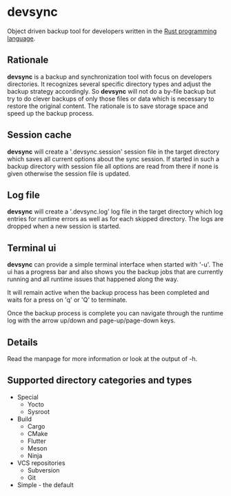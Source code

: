 # devsync
Object driven backup tool for developers written in the [Rust
programming language](https://www.rust-lang.org/).

## Rationale
**devsync** is a backup and synchronization tool with focus on
developers directories. It recognizes several specific directory types
and adjust the backup strategy accordingly. So **devsync** will not do
a by-file backup but try to do clever backups of only those files or
data which is necessary to restore the original content. The rationale
is to save storage space and speed up the backup process.

## Session cache
**devsync** will create a '.devsync.session' session file in the
target directory which saves all current options about the sync
session. If started in such a backup directory with session file all
options are read from there if none is given otherwise the session
file is updated.

## Log file
**devsync** will create a '.devsync.log' log file in the target
directory which log entries for runtime errors as well as for each
skipped directory. The logs are dropped when a new session is started.

## Terminal ui
**devsync** can provide a simple terminal interface when started with
'-u'. The ui has a progress bar and also shows you the backup jobs
that are currently running and all runtime issues that happened along
the way.

It will remain active when the backup process has been completed and
waits for a press on 'q' or 'Q' to terminate.

Once the backup process is complete you can navigate through the
runtime log with the arrow up/down and page-up/page-down keys.

## Details
Read the manpage for more information or look at the output of -h.

## Supported directory categories and types
- Special
  - Yocto
  - Sysroot
- Build
  - Cargo
  - CMake
  - Flutter
  - Meson
  - Ninja
- VCS repositories
  - Subversion
  - Git
- Simple - the default
